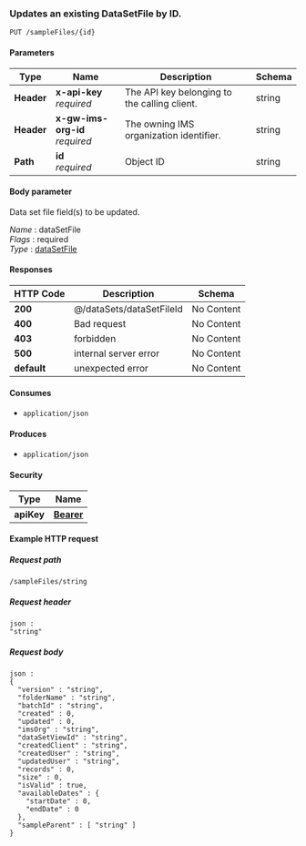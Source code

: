 
<a name="update_sample_data_set_file_by_id"></a>
### Updates an existing DataSetFile by ID.
```
PUT /sampleFiles/{id}
```


#### Parameters

|Type|Name|Description|Schema|
|---|---|---|---|
|**Header**|**x-api-key**  <br>*required*|The API key belonging to the calling client.|string|
|**Header**|**x-gw-ims-org-id**  <br>*required*|The owning IMS organization identifier.|string|
|**Path**|**id**  <br>*required*|Object ID|string|


#### Body parameter
Data set file field(s) to be updated.

*Name* : dataSetFile  
*Flags* : required  
*Type* : [dataSetFile](../definitions/dataSetFile.md#datasetfile)


#### Responses

|HTTP Code|Description|Schema|
|---|---|---|
|**200**|@/dataSets/dataSetFileId|No Content|
|**400**|Bad request|No Content|
|**403**|forbidden|No Content|
|**500**|internal server error|No Content|
|**default**|unexpected error|No Content|


#### Consumes

* `application/json`


#### Produces

* `application/json`


#### Security

|Type|Name|
|---|---|
|**apiKey**|**[Bearer](security.md#bearer)**|


#### Example HTTP request

##### Request path
```
/sampleFiles/string
```


##### Request header
```
json :
"string"
```


##### Request body
```
json :
{
  "version" : "string",
  "folderName" : "string",
  "batchId" : "string",
  "created" : 0,
  "updated" : 0,
  "imsOrg" : "string",
  "dataSetViewId" : "string",
  "createdClient" : "string",
  "createdUser" : "string",
  "updatedUser" : "string",
  "records" : 0,
  "size" : 0,
  "isValid" : true,
  "availableDates" : {
    "startDate" : 0,
    "endDate" : 0
  },
  "sampleParent" : [ "string" ]
}
```



